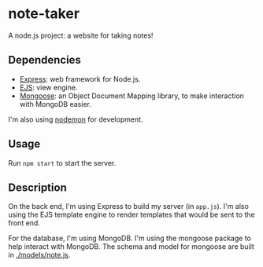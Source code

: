 # note-taker

A node.js project: a website for taking notes!

## Dependencies

- [Express](https://expressjs.com/): web framework for Node.js.
- [EJS](https://ejs.co/): view engine.
- [Mongoose](https://mongoosejs.com/): an Object Document Mapping library, to make interaction with MongoDB easier.

I'm also using [nodemon](https://nodemon.io/) for development.

## Usage

Run `npm start` to start the server.

## Description

On the back end, I'm using Express to build my server (in `app.js`). I'm also using the EJS template engine to render templates that would be sent to the front end.

For the database, I'm using MongoDB. I'm using the mongoose package to help interact with MongoDB. The schema and model for mongoose are built in [./models/note.js](./models/note.js).